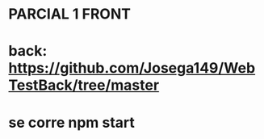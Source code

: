 # PARCIAL 1 FRONT
# back: https://github.com/Josega149/WebTestBack/tree/master
# se corre npm start
